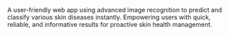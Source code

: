 A user-friendly web app using advanced image recognition to predict and classify various skin diseases instantly. Empowering users with quick, reliable, and informative results for proactive skin health management.
